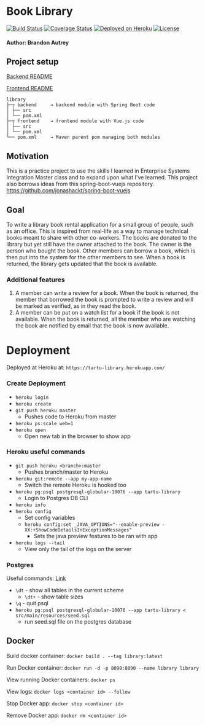 # Book Library

[![Build Status](https://travis-ci.com/bautrey37/BookLibrary.svg?branch=master)](https://travis-ci.com/bautrey37/BookLibrary)
[![Coverage Status](https://coveralls.io/repos/github/bautrey37/BookLibrary/badge.svg)](https://coveralls.io/github/bautrey37/BookLibrary)
[![Deployed on Heroku](https://img.shields.io/badge/heroku-deployed-blueviolet.svg?logo=heroku)](https://tartu-library.herokuapp.com/)
[![License](http://img.shields.io/:license-mit-blue.svg)](https://github.com/bautrey37/BookLibrary/blob/master/LICENSE)

#### Author: Brandon Autrey

## Project setup

[Backend README](backend/README.md)

[Frontend README](frontend/README.md)

```
library
├─┬ backend     → backend module with Spring Boot code
│ ├── src
│ └── pom.xml
├─┬ frontend    → frontend module with Vue.js code
│ ├── src
│ └── pom.xml
└── pom.xml     → Maven parent pom managing both modules
```



## Motivation

This is a practice project to use the skills I learned in Enterprise Systems Integration Master class and to expand upon what I've learned.
This project also borrows ideas from this spring-boot-vuejs repository. https://github.com/jonashackt/spring-boot-vuejs

## Goal

To write a library book rental application for a small group of people, such as an office.  This is inspired from real-life as a way to manage technical books meant to share with other co-workers.
The books are donated to the library but yet still have the owner attached to the book. The owner is the person who bought the book. 
Other members can borrow a book, which is then put into the system for the other members to see. When a book is returned, the library gets updated that the book is available.

### Additional features

1.  A member can write a review for a book. When the book is returned, the member that borrowed the book is prompted to write a review and will be marked as verified, as in they read the book.
2.  A member can be put on a watch list for a book if the book is not available. When the book is returned, all the member who are watching the book are notified by email that the book is now available.



# Deployment

Deployed at Heroku at: `https://tartu-library.herokuapp.com/`

### Create Deployment 

- `heroku login` 
- `heroku create`
- `git push heroku master`
    - Pushes code to Heroku from master
- `heroku ps:scale web=1` 
- `heroku open`
    - Open new tab in the browser to show app

### Heroku useful commands

- `git push heroku <branch>:master`
    - Pushes branch/master to Heroku
- `heroku git:remote --app my-app-name`
    - Switch the remote Heroku is hooked too
- `heroku pg:psql postgresql-globular-10076 --app tartu-library`
    - Login to Postgres DB CLI
- `heroku info`
- `heroku config`
    - Set config variables
    - `heroku config:set _JAVA_OPTIONS="--enable-preview -XX:+ShowCodeDetailsInExceptionMessages"`
        - Sets the java preview features to be ran with app
- `heroku logs --tail`
    - View only the tail of the logs on the server
    
### Postgres

Useful commands:
[Link](http://www.emblocsoft.com/About/PG/Useful-PostgreSQL-commands)
-   `\dt` - show all tables in the current scheme
    -   `\dt+` - show table sizes
-   `\q` - quit psql
-   `heroku pg:psql postgresql-globular-10076 --app tartu-library < src/main/resources/seed.sql`
    -   run seed.sql file on the postgres database  


## Docker

Build docker container: `docker build . --tag library:latest`

Run Docker container: `docker run -d -p 8090:8090 --name library library`

View running Docker containers: `docker ps`

View logs: `docker logs <container id> --follow`

Stop Docker app: `docker stop <container id>`

Remove Docker app: `docker rm <container id>`